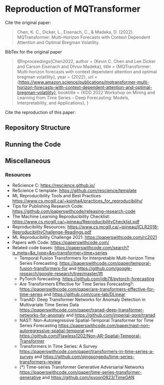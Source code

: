 # Reproduction of MQTransformer

Cite the original paper: 

> Chen, K. C., Dicker, L., Eisenach, C., & Madeka, D. (2022). MQTransformer: Multi-Horizon Forecasts with Context Dependent Attention and Optimal Bregman Volatility.

BibTex for the original paper

> @Inproceedings{Chen2022,
 author = {Kevin C. Chen and Lee Dicker and Carson Eisenach and Dhruv Madeka},
 title = {MQTransformer: Multi-horizon forecasts with context dependent attention and optimal bregman volatility},
 year = {2022},
 url = {https://www.amazon.science/publications/mqtransformer-multi-horizon-forecasts-with-context-dependent-attention-and-optimal-bregman-volatility},
 booktitle = {KDD 2022 Workshop on Mining and Learning from Time Series – Deep Forecasting: Models, Interpretability, and Applications},
}

Cite the reproduction of this paper:

## Repository Structure 

## Running the Code 

## Miscellaneous 

### Resources 

- ReScience C: <https://rescience.github.io/>
- ReScience C template: <https://github.com/rescience/template>
- ML Reproducibility Tools and Best Practices <https://www.cs.mcgill.ca/~ksinha4/practices_for_reproducibility/>
- Tips for Publishing Research Code: <https://github.com/paperswithcode/releasing-research-code>
- The Machine Learning Reproducibility Checklist: <https://www.cs.mcgill.ca/~jpineau/ReproducibilityChecklist.pdf>
- Reproducibility Resources: <https://www.cs.mcgill.ca/~jpineau/ICLR2018-ReproducibilityChallenge-Readings.pdf>
- ML Reproducibility Challenge 2021: <https://paperswithcode.com/rc2021>
- Papers with Code: <https://paperswithcode.com/>
- Related code bases: <https://paperswithcode.com/search?q_meta=&q_type=&q=transformer+time+series>
    - Temporal Fusion Transformers for Interpretable Multi-horizon Time Series Forecasting: <https://paperswithcode.com/paper/temporal-fusion-transformers-for> and <https://github.com/google-research/google-research/tree/master/tft> 
    - PyTorch forecasting: <https://github.com/jdb78/pytorch-forecasting>
    - Are Transformers Effective for Time Series Forecasting?: <https://paperswithcode.com/paper/are-transformers-effective-for-time-series> and <https://github.com/cure-lab/DLinear>
    - TranAD: Deep Transformer Networks for Anomaly Detection in Multivariate Time Series Data <https://paperswithcode.com/paper/tranad-deep-transformer-networks-for-anomaly> and <https://github.com/imperial-qore/tranad>
    - NAST: Non-Autoregressive Spatial-Temporal Transformer for Time Series Forecasting <https://paperswithcode.com/paper/nast-non-autoregressive-spatial-temporal> and <https://github.com/Flawless1202/Non-AR-Spatial-Temporal-Transformer>
    - Transformers in Time Series: A Survey <https://paperswithcode.com/paper/transformers-in-time-series-a-survey> and <https://github.com/qingsongedu/time-series-transformers-review>
    - (*) Time-series Transformer Generative Adversarial Networks <https://paperswithcode.com/paper/time-series-transformer-generative> and <https://github.com/jsyoon0823/TimeGAN>